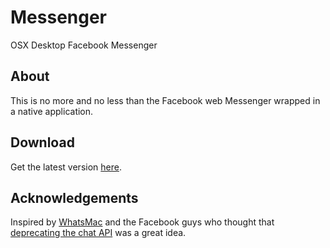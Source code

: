 Messenger
==

OSX Desktop Facebook Messenger

About
--

This is no more and no less than the Facebook web Messenger wrapped in a native application.


Download
--
Get the latest version [here](https://github.com/marcojetson/messenger/releases/latest).

Acknowledgements
--

Inspired by [WhatsMac](https://github.com/stonesam92/WhatsMac) and the Facebook guys who thought that [deprecating the chat API](https://developers.facebook.com/docs/chat) was a great idea.
